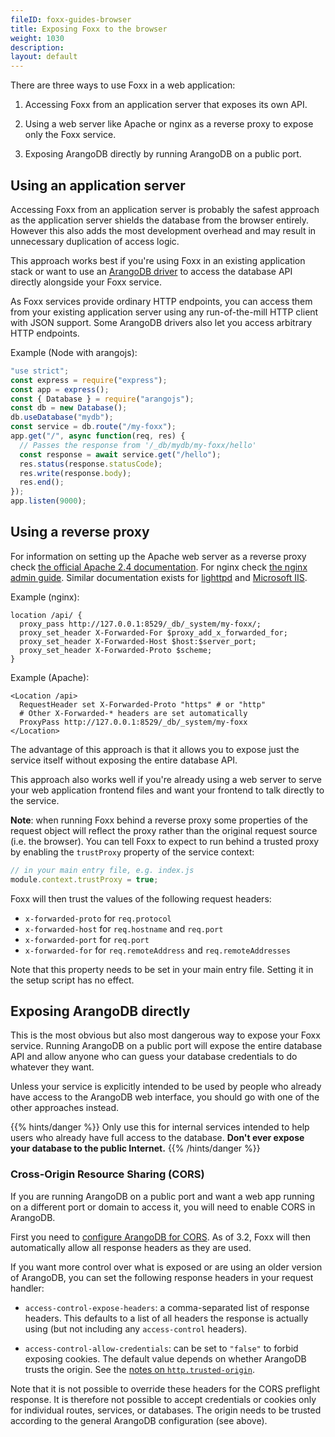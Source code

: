 ```yaml
---
fileID: foxx-guides-browser
title: Exposing Foxx to the browser
weight: 1030
description: 
layout: default
---
```

There are three ways to use Foxx in a web application:

1.  Accessing Foxx from an application server that exposes its own API.

2.  Using a web server like Apache or nginx as a reverse proxy to expose
    only the Foxx service.

3.  Exposing ArangoDB directly by running ArangoDB on a public port.

## Using an application server

Accessing Foxx from an application server is probably the safest approach as
the application server shields the database from the browser entirely. However
this also adds the most development overhead and may result in unnecessary
duplication of access logic.

This approach works best if you're using Foxx in an existing application stack
or want to use an [ArangoDB driver](https://www.arangodb.com/arangodb-drivers/)
to access the database API directly alongside your Foxx service.

As Foxx services provide ordinary HTTP endpoints, you can access them from your
existing application server using any run-of-the-mill HTTP client with JSON
support. Some ArangoDB drivers also let you access arbitrary HTTP endpoints.

Example (Node with arangojs):

```js
"use strict";
const express = require("express");
const app = express();
const { Database } = require("arangojs");
const db = new Database();
db.useDatabase("mydb");
const service = db.route("/my-foxx");
app.get("/", async function(req, res) {
  // Passes the response from '/_db/mydb/my-foxx/hello'
  const response = await service.get("/hello");
  res.status(response.statusCode);
  res.write(response.body);
  res.end();
});
app.listen(9000);
```

## Using a reverse proxy

For information on setting up the Apache web server as a reverse proxy check
[the official Apache 2.4 documentation](https://httpd.apache.org/docs/2.4/howto/reverse_proxy.html).
For nginx check
[the nginx admin guide](https://docs.nginx.com/nginx/admin-guide/web-server/reverse-proxy/).
Similar documentation exists for
[lighttpd](https://redmine.lighttpd.net/projects/1/wiki/Docs_ModProxy) and
[Microsoft IIS](https://blogs.msdn.microsoft.com/friis/2016/08/25/setup-iis-with-url-rewrite-as-a-reverse-proxy-for-real-world-apps/).

Example (nginx):

```nginx
location /api/ {
  proxy_pass http://127.0.0.1:8529/_db/_system/my-foxx/;
  proxy_set_header X-Forwarded-For $proxy_add_x_forwarded_for;
  proxy_set_header X-Forwarded-Host $host:$server_port;
  proxy_set_header X-Forwarded-Proto $scheme;
}
```

Example (Apache):

```apacheconf
<Location /api>
  RequestHeader set X-Forwarded-Proto "https" # or "http"
  # Other X-Forwarded-* headers are set automatically
  ProxyPass http://127.0.0.1:8529/_db/_system/my-foxx
</Location>
```

The advantage of this approach is that it allows you to expose just the service
itself without exposing the entire database API.

This approach also works well if you're already using a web server to serve
your web application frontend files and want your frontend to talk directly to
the service.

**Note**: when running Foxx behind a reverse proxy some properties of the
request object will reflect the proxy rather than the original request source
(i.e. the browser). You can tell Foxx to expect to run behind a trusted proxy
by enabling the `trustProxy` property of the service context:

```js
// in your main entry file, e.g. index.js
module.context.trustProxy = true;
```

Foxx will then trust the values of the following request headers:

- `x-forwarded-proto` for `req.protocol`
- `x-forwarded-host` for `req.hostname` and `req.port`
- `x-forwarded-port` for `req.port`
- `x-forwarded-for` for `req.remoteAddress` and `req.remoteAddresses`

Note that this property needs to be set in your main entry file. Setting it in
the setup script has no effect.

## Exposing ArangoDB directly

This is the most obvious but also most dangerous way to expose your Foxx
service. Running ArangoDB on a public port will expose the entire database API
and allow anyone who can guess your database credentials to do whatever
they want.

Unless your service is explicitly intended to be used by people who already
have access to the ArangoDB web interface, you should go with one of the other
approaches instead.

{{% hints/danger %}}
Only use this for internal services intended to help
users who already have full access to the database.
**Don't ever expose your database to the public Internet.**
{{% /hints/danger %}}

### Cross-Origin Resource Sharing (CORS)

If you are running ArangoDB on a public port and
want a web app running on a different port or domain to access it,
you will need to enable CORS in ArangoDB.

First you need to
[configure ArangoDB for CORS](../../http/general#cross-origin-resource-sharing-cors-requests).
As of 3.2, Foxx will then automatically allow all response headers as they are used.

If you want more control over what is exposed or are using an older version of
ArangoDB, you can set the following response headers in your request handler:

- `access-control-expose-headers`: a comma-separated list of response headers.
  This defaults to a list of all headers the response is actually using
  (but not including any `access-control` headers).

- `access-control-allow-credentials`: can be set to `"false"` to forbid
  exposing cookies. The default value depends on whether ArangoDB
  trusts the origin. See the
  [notes on `http.trusted-origin`](../../http/general#cookies-and-authentication).

Note that it is not possible to override these headers for the CORS preflight
response. It is therefore not possible to accept credentials or cookies only
for individual routes, services, or databases. The origin needs to be trusted
according to the general ArangoDB configuration (see above).

